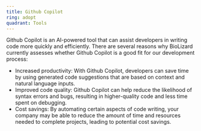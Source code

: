 ```yaml
---
title: Github Copilot
ring: adopt
quadrant: Tools
---
```


<p>Github Copilot is an AI-powered tool that can assist developers in writing code more quickly and efficiently. There are several reasons why BioLizard currently assesses whether Github Copilot is a good fit for our development process:</p> <ul> <li>Increased productivity: With Github Copilot, developers can save time by using generated code suggestions that are based on context and natural language inputs.</li> <li>Improved code quality: Github Copilot can help reduce the likelihood of syntax errors and bugs, resulting in higher-quality code and less time spent on debugging.</li> <li>Cost savings: By automating certain aspects of code writing, your company may be able to reduce the amount of time and resources needed to complete projects, leading to potential cost savings.</li> </ul>
